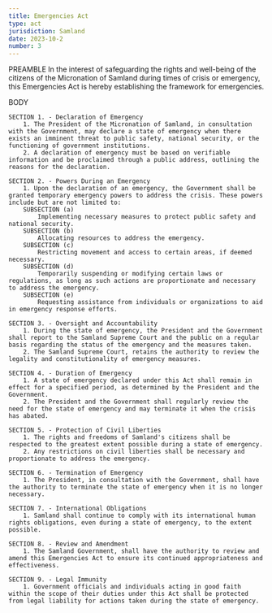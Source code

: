 ```yaml
---
title: Emergencies Act
type: act
jurisdiction: Samland
date: 2023-10-2
number: 3
---
```


PREAMBLE
    In the interest of safeguarding the rights and well-being of the citizens of the Micronation of Samland during times of crisis or emergency, this Emergencies Act is hereby establishing the framework for emergencies.

BODY

    SECTION 1. - Declaration of Emergency
        1. The President of the Micronation of Samland, in consultation with the Government, may declare a state of emergency when there exists an imminent threat to public safety, national security, or the functioning of government institutions.
        2. A declaration of emergency must be based on verifiable information and be proclaimed through a public address, outlining the reasons for the declaration.

    SECTION 2. - Powers During an Emergency
        1. Upon the declaration of an emergency, the Government shall be granted temporary emergency powers to address the crisis. These powers include but are not limited to:
        SUBSECTION (a)
            Implementing necessary measures to protect public safety and national security.
        SUBSECTION (b)
            Allocating resources to address the emergency.
        SUBSECTION (c)
            Restricting movement and access to certain areas, if deemed necessary.
        SUBSECTION (d)
            Temporarily suspending or modifying certain laws or regulations, as long as such actions are proportionate and necessary to address the emergency.
        SUBSECTION (e)
            Requesting assistance from individuals or organizations to aid in emergency response efforts.

    SECTION 3. - Oversight and Accountability
        1. During the state of emergency, the President and the Government shall report to the Samland Supreme Court and the public on a regular basis regarding the status of the emergency and the measures taken.
        2. The Samland Supreme Court, retains the authority to review the legality and constitutionality of emergency measures.

    SECTION 4. - Duration of Emergency
        1. A state of emergency declared under this Act shall remain in effect for a specified period, as determined by the President and the Government.
        2. The President and the Government shall regularly review the need for the state of emergency and may terminate it when the crisis has abated.

    SECTION 5. - Protection of Civil Liberties
        1. The rights and freedoms of Samland's citizens shall be respected to the greatest extent possible during a state of emergency.
        2. Any restrictions on civil liberties shall be necessary and proportionate to address the emergency.

    SECTION 6. - Termination of Emergency
        1. The President, in consultation with the Government, shall have the authority to terminate the state of emergency when it is no longer necessary.

    SECTION 7. - International Obligations
        1. Samland shall continue to comply with its international human rights obligations, even during a state of emergency, to the extent possible.

    SECTION 8. - Review and Amendment
        1. The Samland Government, shall have the authority to review and amend this Emergencies Act to ensure its continued appropriateness and effectiveness.

    SECTION 9. - Legal Immunity
        1. Government officials and individuals acting in good faith within the scope of their duties under this Act shall be protected from legal liability for actions taken during the state of emergency.
